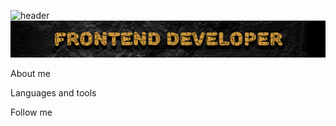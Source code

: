   ![header](https://github.com/Glazinapik/glazinapik/blob/main/assets/logo.gif)
  ![header2](https://github.com/Glazinapik/glazinapik/blob/main/assets/front.gif)

About me

Languages and tools

Follow me


